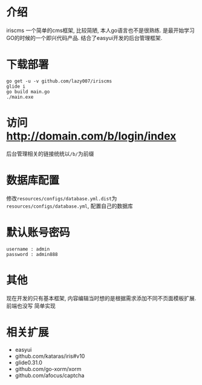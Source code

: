 # 介绍 #
iriscms 一个简单的cms框架, 比较简陋, 本人go语言也不是很熟练. 是最开始学习GO的时候的一个即兴代码产品. 结合了easyui开发的后台管理框架.

# 下载部署 #
```
go get -u -v github.com/lazy007/iriscms
glide i
go build main.go
./main.exe
```

# 访问 http://domain.com/b/login/index

后台管理相关的链接统统以`/b/`为前缀

# 数据库配置 #

修改`resources/configs/database.yml.dist`为`resources/configs/database.yml`, 配置自己的数据库


# 默认账号密码 #
```
username : admin
password : admin888
```

# 其他 #

现在开发的只有基本框架, 内容编辑当时想的是根据需求添加不同不页面模板扩展. 前端也没写 简单实现


# 相关扩展 #

- easyui
- github.com/kataras/iris#v10 
- glide0.31.0
- github.com/go-xorm/xorm
- github.com/afocus/captcha




